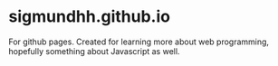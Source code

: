 # sigmundhh.github.io
For github pages. Created for learning more about web programming, hopefully something about Javascript as well.
